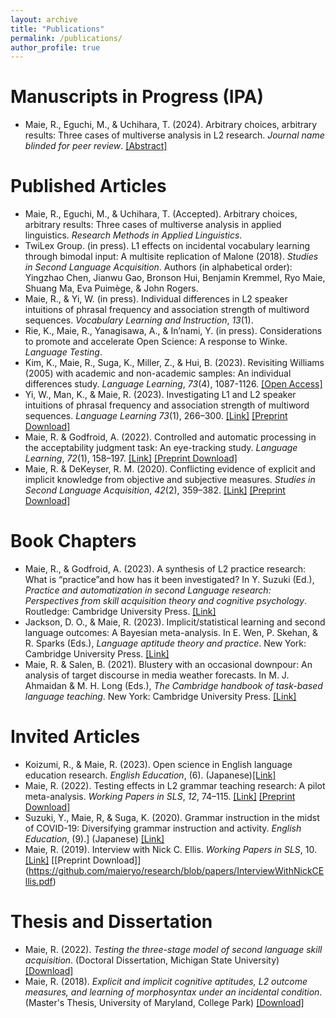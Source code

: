 ```yaml
---
layout: archive
title: "Publications"
permalink: /publications/
author_profile: true
---
```


Manuscripts in Progress (IPA)
======
* Maie, R., Eguchi, M., & Uchihara, T. (2024). Arbitrary choices, arbitrary results: Three cases of multiverse analysis in L2 research. *Journal name blinded for peer review*. [[Abstract]](https://github.com/maieryo/research/blob/papers/RMAL2024SI_MaieEguchiUchihara.pdf)
  
Published Articles
======
* Maie, R., Eguchi, M., & Uchihara, T. (Accepted). Arbitrary choices, arbitrary results: Three cases of multiverse analysis in applied linguistics. *Research Methods in Applied Linguistics*.
* TwiLex Group. (in press). L1 effects on incidental vocabulary learning through bimodal input: A multisite replication of Malone (2018). *Studies in Second Language Acquisition*. Authors (in alphabetical order): Yingzhao Chen, Jianwu Gao, Bronson Hui, Benjamin Kremmel, Ryo Maie, Shuang Ma, Eva Puimège, & John Rogers.
* Maie, R., & Yi, W. (in press). Individual differences in L2 speaker intuitions of phrasal frequency and association strength of multiword sequences. *Vocabulary Learning and Instruction*, *13*(1).
* Rie, K., Maie, R., Yanagisawa, A., & In’nami, Y. (in press). Considerations to promote and accelerate Open Science: A response to Winke. *Language Testing*.
* Kim, K., Maie, R., Suga, K., Miller, Z., & Hui, B. (2023). Revisiting Williams (2005) with academic and non-academic samples: An individual differences study. <i>Language Learning</i>, *73*(4), 1087-1126. [[Open Access]](https://doi.org/10.1111/lang.12616)
* Yi, W., Man, K., & Maie, R. (2023). Investigating L1 and L2 speaker intuitions of phrasal frequency and association strength of multiword sequences. <i>Language Learning</i> <i>73</i>(1), 266–300. [[Link]](https://onlinelibrary.wiley.com/doi/full/10.1111/lang.12521) [[Preprint Download]](https://github.com/maieryo/research/blob/papers/YiEtAl2022LL.pdf)
* Maie, R. & Godfroid, A. (2022). Controlled and automatic processing in the acceptability judgment task: An eye-tracking study. <i>Language Learning</i>, <i>72</i>(1), 158–197. [[Link]](https://doi.org/10.1111/lang.12474) [[Preprint Download]](https://github.com/maieryo/research/blob/papers/Preprint_MaieGodfroidLL.pdf)
* Maie, R. & DeKeyser, R. M. (2020). Conflicting evidence of explicit and implicit knowledge from objective and subjective measures. <i>Studies in Second Language Acquisition</i>, <i>42</i>(2), 359–382. [[Link]](https://doi.org/10.1017/S0272263119000615) [[Preprint Download]](https://github.com/maieryo/research/blob/papers/MaieDeKeyserSSLA2020pdf.pdf)

Book Chapters
======
* Maie, R., & Godfroid, A. (2023).  A synthesis of L2 practice research: What is “practice”and how has it been investigated? In Y. Suzuki (Ed.), <i>Practice and automatization in second Language research: Perspectives from skill acquisition theory and cognitive psychology</i>. Routledge: Cambridge University Press. [[Link]](https://www.taylorfrancis.com/books/edit/10.4324/9781003414643/practice-automatization-second-language-research-yuichi-suzuki)
* Jackson, D. O., & Maie, R. (2023). Implicit/statistical learning and second language outcomes: A Bayesian meta-analysis. In E. Wen, P. Skehan, & R. Sparks (Eds.), <i>Language aptitude theory and practice</i>. New York: Cambridge University Press. [[Link]](https://www.cambridge.org/jp/academic/subjects/languages-linguistics/applied-linguistics-and-second-language-acquisition/language-aptitude-theory-and-practice?format=HB&isbn=9781316513996)
* Maie, R. & Salen, B. (2021). Blustery with an occasional downpour: An analysis of target discourse in media weather forecasts. In M. J. Ahmaidan & M. H. Long (Eds.), <i>The Cambridge handbook of task-based language teaching</i>. New York: Cambridge University Press. [[Link]](https://www.cambridge.org/core/books/abs/cambridge-handbook-of-taskbased-language-teaching/blustery-with-an-occasional-downpour/1BAF4C99AFAC232F17E68409C03141DB)

Invited Articles
======
* Koizumi, R., & Maie, R. (2023). Open science in English language education research. *English Education*, (6). (Japanese)[[Link]](https://www.taishukan.co.jp/book/b625619.html)
* Maie, R. (2022). Testing effects in L2 grammar teaching research: A pilot meta-analysis. <i>Working Papers in SLS</i>, <i>12</i>, 74–115. [[Link]](https://hcommons.org/deposits/item/hc:46463) [[Preprint Download]](https://github.com/maieryo/research/blob/papers/Maie2022SLS.pdf)
* Suzuki, Y., Maie, R, & Suga, K. (2020). Grammar instruction in the midst of COVID-19: Diversifying grammar instruction and activity. <i>English Education</i>, (9).]  (Japanese) [[Link]](https://www.taishukan.co.jp/book/b525175.html)
* Maie, R. (2019). Interview with Nick C. Ellis. <i>Working Papers in SLS</i>, 10.  [[Link]](https://hcommons.org/deposits/item/hc:45843) [[Preprint Download]] (https://github.com/maieryo/research/blob/papers/InterviewWithNickCEllis.pdf)

Thesis and Dissertation
======
* Maie, R. (2022). *Testing the three-stage model of second language skill acquisition*. (Doctoral Dissertation, Michigan State University)[[Download]](https://github.com/maieryo/research/blob/papers/RyoMaiePhDSLS.pdf)
* Maie, R. (2018). *Explicit and implicit cognitive aptitudes, L2 outcome measures, and learning of morphosyntax under an incidental condition*. (Master's Thesis, University of Maryland, College Park) [[Download]](https://drum.lib.umd.edu/handle/1903/21064)
